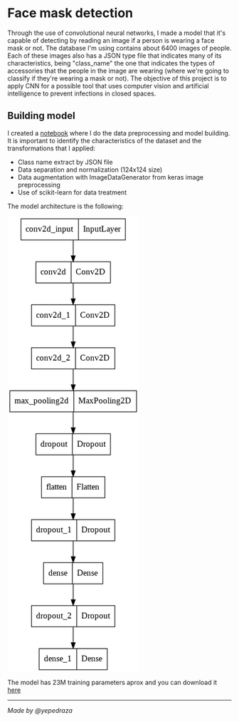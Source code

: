 # Face mask detection

Through the use of convolutional neural networks, I made a model that it's capable of detecting by reading an image if a person is wearing a face mask or not. The database I'm using contains about 6400 images of people. Each of these images also has a JSON type file that indicates many of its characteristics, being "class_name" the one that indicates the types of accessories that the people in the image are wearing (where we're going to classify if they're wearing a mask or not). The objective of this project is to apply CNN for a possible tool that uses computer vision and artificial intelligence to prevent infections in closed spaces.

## Building model

I created a [notebook](https://github.com/yepedraza/mask-detection/blob/d3ebf0175d6646432f8901c95325125fa8c61bf8/maskDetection.ipynb) where I do the data preprocessing and model building. It is important to identify the characteristics of the dataset and the transformations that I applied:
  * Class name extract by JSON file
  * Data separation and normalization (124x124 size)
  * Data augmentation with ImageDataGenerator from keras image preprocessing
  * Use of scikit-learn for data treatment
  
The model architecture is the following:

<img align="center" alt="classd" src="https://github.com/yepedraza/mask-detection/blob/d3ebf0175d6646432f8901c95325125fa8c61bf8/img/model.png" />
<br>

The model has 23M training parameters aprox and you can download it [here](https://drive.google.com/file/d/1oLV40ere7hftzJzp2v2hInLxv9cE90i0/view?usp=sharing)

---
*Made by @yepedraza* 
